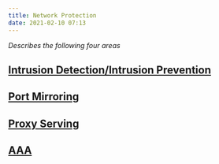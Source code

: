 ```yaml
---
title: Network Protection
date: 2021-02-10 07:13
---
```

_Describes the following four areas_

## [Intrusion Detection/Intrusion Prevention](20210210071527-intrusion-detection-intrusion-prevention.md)
## [Port Mirroring](2021-02-10--07-16-31Z--port_mirroring.md)
## [Proxy Serving](20210210071654-proxy-serving.md)
## [AAA](20210205062536-aaa.md)
